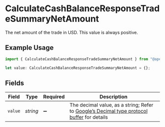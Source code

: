 # CalculateCashBalanceResponseTradeSummaryNetAmount

The net amount of the trade in USD. This value is always positive.

## Example Usage

```typescript
import { CalculateCashBalanceResponseTradeSummaryNetAmount } from "@apexfintechsolutions/ascend-sdk/models/components";

let value: CalculateCashBalanceResponseTradeSummaryNetAmount = {};
```

## Fields

| Field                                                                                                                                                                                                              | Type                                                                                                                                                                                                               | Required                                                                                                                                                                                                           | Description                                                                                                                                                                                                        |
| ------------------------------------------------------------------------------------------------------------------------------------------------------------------------------------------------------------------ | ------------------------------------------------------------------------------------------------------------------------------------------------------------------------------------------------------------------ | ------------------------------------------------------------------------------------------------------------------------------------------------------------------------------------------------------------------ | ------------------------------------------------------------------------------------------------------------------------------------------------------------------------------------------------------------------ |
| `value`                                                                                                                                                                                                            | *string*                                                                                                                                                                                                           | :heavy_minus_sign:                                                                                                                                                                                                 | The decimal value, as a string; Refer to [Google’s Decimal type protocol buffer](https://github.com/googleapis/googleapis/blob/40203ca1880849480bbff7b8715491060bbccdf1/google/type/decimal.proto#L33) for details |